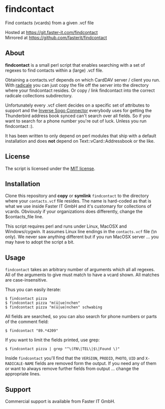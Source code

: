 # findcontact

Find contacts (vcards) from a given .vcf file

Hosted at https://git.faster-it.com/findcontact    
Mirrored at https://github.com/fasterit/findcontact    

## About

**findcontact** is a small perl script that enables searching with a set of regexes to find contacts within a (large) .vcf file.

Obtaining a contacts.vcf depends on which CardDAV server / client you run.    
With [radicale](http://radicale.org/) you can just copy the file off the server into the directory where your findcontact resides. Or copy / link findcontact into the correct radicale collections subdirectory.

Unfortunately every .vcf client decides on a specific set of attributes to support and the [Inverse Sogo Connector](https://sogo.nu/download.html#/frontends) everybody uses for getting the Thunderbird address book synced can't search over all fields. So if you want to search for a phone number you're out of luck. Unless you run findcontact :).

It has been written to only depend on perl modules that ship with a default installation and does __not__ depend on Text::vCard::Addressbook or the like.

## License

The script is licensed under the [MIT license](https://opensource.org/licenses/MIT).

## Installation

Clone this repository and **copy** or **symlink** `findcontact` to the directory where your `contacts.vcf` file resides. The name is hard-coded as that is what we use inside Faster IT GmbH and it's customary for collections of vcards. Obviously if your organizations does differently, change the $contacts_file line.

This script requires perl and runs under Linux, MacOSX and Windows/cygwin.
It assumes Linux line endings in the `contacts.vcf` file (\n only). We never saw anything different but if you run MacOSX server ... you may have to adopt the script a bit.

## Usage

`findcontact` takes an arbitrary number of arguments which all all regexes. All of the arguments to give must match to have a vcard shown. All matches are case-insensitive.

Thus you can easily iterate:

    $ findcontact pizza
    $ findcontact pizza "m(ü|ue)nchen"
    $ findcontact pizza "m(ü|ue)nchen" schwabing

All fields are searched, so you can also search for phone numbers or parts of the comment field:

    $ findcontact "89.*4209"

If you want to limit the fields printed, use grep:

    $ findcontact pizza | grep "^\(FN\|TEL\|$\|Found \)"

Inside `findcontact` you'll find that the `VERSION`, `PRODID`, `PHOTO`, `UID` and `X-RADICALE-NAME` fields are removed form the output. If you need any of them or want to always remove further fields from output ... change the appropriate lines.

## Support

Commercial support is available from Faster IT GmbH.
